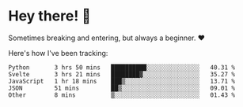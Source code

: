 # Hey there! 👋
Sometimes breaking and entering, but always a beginner. ❤️

Here's how I've been tracking:
<!--START_SECTION:waka-->

```text
Python       3 hrs 50 mins   ██████████░░░░░░░░░░░░░░░   40.31 %
Svelte       3 hrs 21 mins   ████████▓░░░░░░░░░░░░░░░░   35.27 %
JavaScript   1 hr 18 mins    ███▒░░░░░░░░░░░░░░░░░░░░░   13.71 %
JSON         51 mins         ██▒░░░░░░░░░░░░░░░░░░░░░░   09.01 %
Other        8 mins          ▒░░░░░░░░░░░░░░░░░░░░░░░░   01.43 %
```

<!--END_SECTION:waka-->
